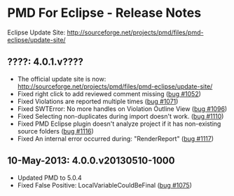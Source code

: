 # PMD For Eclipse - Release Notes

Eclipse Update Site: http://sourceforge.net/projects/pmd/files/pmd-eclipse/update-site/


## ????: 4.0.1.v????

* The official update site is now: http://sourceforge.net/projects/pmd/files/pmd-eclipse/update-site/
* Fixed right click to add reviewed comment missing ([bug #1052])
* Fixed Violations are reported multiple times ([bug #1071])
* Fixed SWTError: No more handles on Violation Outline View ([bug #1096])
* Fixed Selecting non-duplicates during import doesn't work. ([bug #1110])
* Fixed PMD Eclipse plugin doesn't analyze project if it has non-existing source folders ([bug #1116])
* Fixed An internal error occurred during: "RenderReport" ([bug #1117])

[bug #1052]: https://sourceforge.net/p/pmd/bugs/1052/
[bug #1071]: https://sourceforge.net/p/pmd/bugs/1071/
[bug #1096]: https://sourceforge.net/p/pmd/bugs/1096/
[bug #1110]: https://sourceforge.net/p/pmd/bugs/1110/
[bug #1116]: https://sourceforge.net/p/pmd/bugs/1116/
[bug #1117]: https://sourceforge.net/p/pmd/bugs/1117/


## 10-May-2013: 4.0.0.v20130510-1000

* Updated PMD to 5.0.4
* Fixed False Positive: LocalVariableCouldBeFinal ([bug #1075])

[bug #1075]: http://sourceforge.net/p/pmd/bugs/1075/

